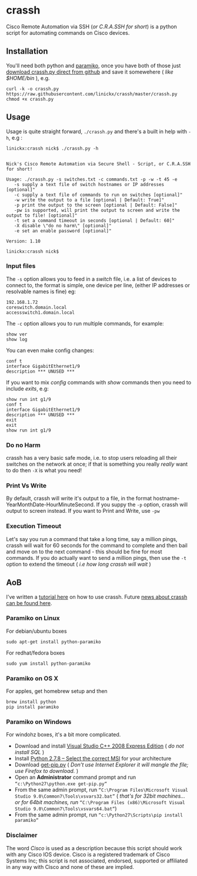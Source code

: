 # crassh #

Cisco Remote Automation via SSH (*or C.R.A.SSH for short*) is a python script for automating commands on Cisco devices.

## Installation ##

You'll need both python and [paramiko](https://github.com/linickx/crassh/blob/master/README.md#aob), once you have both of those just [download crassh.py direct from github](https://raw.githubusercontent.com/linickx/crassh/master/crassh.py) and save it somewehere ( *like $HOME/bin* ), e.g.

```
curl -k -o crassh.py https://raw.githubusercontent.com/linickx/crassh/master/crassh.py
chmod +x crassh.py
```

## Usage ##

Usage is quite straight forward, `./crassh.py` and there's a built in help with `-h`, e.g :

```
linickx:crassh nick$ ./crassh.py -h


Nick's Cisco Remote Automation via Secure Shell - Script, or C.R.A.SSH for short!

Usage: ./crassh.py -s switches.txt -c commands.txt -p -w -t 45 -e
   -s supply a text file of switch hostnames or IP addresses [optional]"
   -c supply a text file of commands to run on switches [optional]"
   -w write the output to a file [optional | Default: True]"
   -p print the output to the screen [optional | Default: False]"
   -pw is supported, will print the output to screen and write the output to file! [optional]"
   -t set a command timeout in seconds [optional | Default: 60]"
   -X disable \"do no harm\" [optional]"
   -e set an enable password [optional]"

Version: 1.10

linickx:crassh nick$
```

### Input files ###

The `-s` option allows you to feed in a *switch* file, i.e. a list of devices to connect to, the format is simple, one device per line, (either IP addresses or resolvable names is fine) eg:

```
192.168.1.72
coreswitch.domain.local
accessswitch1.domain.local
```

The `-c` option allows you to run multiple commands, for example:

```
show ver
show log
```

You can even make config changes:

```
conf t
interface GigabitEthernet1/9
description *** UNUSED ***
```

If you want to mix *config* commands with *show* commands then you need to include _*exits*_, e.g:

```
show run int g1/9
conf t
interface GigabitEthernet1/9
description *** UNUSED ***
exit
exit
show run int g1/9
```

### Do no Harm ###

crassh has a very basic safe mode, i.e. to stop users reloading all their switches on the network at once; if that is something you really _really_ want to do then `-X` is what you need!

### Print Vs Write ###

By default, crassh will write it's output to a file, in the format hostname-YearMonthDate-HourMinuteSecond. If you suppy the `-p` option, crassh will output to screen instead. If you want to Print and Write, use `-pw`

### Execution Timeout ###

Let's say you run a command that take a long time, say a million pings, crassh will wait for 60 seconds for the command to complete and then bail and move on to the next command - this should be fine for most commands. If you do actually want to send a million pings, then use the `-t` option to extend the timeout ( *i.e how long crassh will wait* )

## AoB ##

I've written a [tutorial here](http://www.linickx.com/3980/automating-cisco-commands-with-c-r-a-ssh) on how to use crassh. Future [news about crassh can be found here](http://www.linickx.com/tag/crassh).

### Paramiko on Linux ###

For debian/ubuntu boxes

   `sudo apt-get install python-paramiko`

For redhat/fedora boxes

   `sudo yum install python-paramiko`

### Paramiko on OS X ###

For apples, get homebrew setup and then

   `brew install python`  
   `pip install paramiko`

### Paramiko on Windows ###

For windohz boxes, it's a bit more complicated.

* Download and install [Visual Studio C++ 2008 Express Edition](http://download.microsoft.com/download/A/5/4/A54BADB6-9C3F-478D-8657-93B3FC9FE62D/vcsetup.exe) ( *do not install SQL* )
* Install [Python 2.7.8 – Select the correct MSI](https://www.python.org/download/releases/2.7.8/) for your architecture
* Download [get-pip.py](https://bootstrap.pypa.io/get-pip.py) ( *Don’t use Internet Explorer it will mangle the file; _use Firefox_ to download.* )
* Open an **Administrator** command prompt and run `“c:\Python27\python.exe get-pip.py“`
* From the same admin prompt, run `“C:\Program Files\Microsoft Visual Studio 9.0\Common7\Tools\vsvars32.bat”` ( *that's for 32bit machines… or for 64bit machines, run* `“C:\Program Files (x86)\Microsoft Visual Studio 9.0\Common7\Tools\vsvars64.bat“`)
* From the same admin prompt, run `“c:\Python27\Scripts\pip install paramiko“`


### Disclaimer ###

The word *Cisco* is used as a description because this script should work with any Cisco IOS device. Cisco is a registered trademark of Cisco Systems Inc; this script is not associated, endorsed, supported or affiliated in any way with Cisco and none of these are implied.
